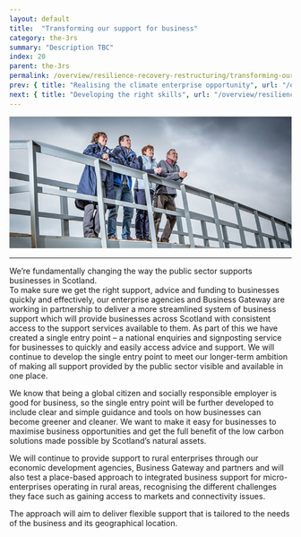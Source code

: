 ```yaml
---
layout: default
title:  "Transforming our support for business"
category: the-3rs
summary: "Description TBC"
index: 20
parent: the-3rs
permalink: /overview/resilience-recovery-restructuring/transforming-our-support-for-business/
prev: { title: "Realising the climate enterprise opportunity", url: "/overview/resilience-recovery-restructuring/realising-the-climate-enterprise-opportunity "}
next: { title: "Developing the right skills", url: "/overview/resilience-recovery-restructuring/developing-the-right-skills/" }
---
```

![A photograph of staff from the Scottish company Healthworks standing on a bridge](/assets/images/pageimages/Overview.4.jpg)  

___

We’re fundamentally changing the way the public sector supports businesses in Scotland.  
To make sure we get the right support, advice and funding to businesses quickly and effectively, our enterprise agencies and Business Gateway are working in partnership to deliver a more streamlined system of business support which will provide businesses across Scotland with consistent access to the support services available to them.  As part of this we have created a single entry point – a national enquiries and signposting service for businesses to quickly and easily access advice and support.  We will continue to develop the single entry point to meet our longer-term ambition of making all support provided by the public sector visible and available in one place.  

We know that being a global citizen and socially responsible employer is good for business, so the single entry point will be further developed to include clear and simple guidance and tools on how businesses can become greener and cleaner.  We want to make it easy for businesses to maximise business opportunities and get the full benefit of the low carbon solutions made possible by Scotland’s natural assets.  

We will continue to provide support to rural enterprises through our economic development agencies, Business Gateway and partners and will also test a place-based approach to integrated business support for micro-enterprises operating in rural areas, recognising the different challenges they face such as gaining access to markets and connectivity issues.  

The approach will aim to deliver flexible support that is tailored to the needs of the business and its geographical location.  
  